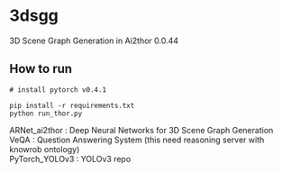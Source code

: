 # 3dsgg

3D Scene Graph Generation in Ai2thor 0.0.44

## How to run
```
# install pytorch v0.4.1

pip install -r requirements.txt
python run_thor.py

```

ARNet_ai2thor : Deep Neural Networks for 3D Scene Graph Generation  
VeQA : Question Answering System (this need reasoning server with knowrob ontology)  
PyTorch_YOLOv3 : YOLOv3 repo  
